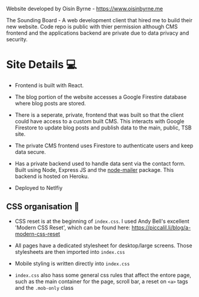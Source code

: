 Website developed by Oisín Byrne - https://www.oisinbyrne.me

The Sounding Board - A web development client that hired me to build their new website. Code repo is public with thier permission although CMS frontend and the applications backend are private due to data privacy and security.

# Site Details :computer: #

- Frontend is built with React.

- The blog portion of the website accesses a Google Firestire database where blog posts are stored.

- There is a seperate, private, frontend that was built so that the client could have access to a custom built CMS. This interacts with Google Firestore to update blog posts and publish data to the main, public, TSB site.

- The private CMS frontend uses Firestore to authenticate users and keep data secure.

- Has a private backend used to handle data sent via the contact form. Built using Node, Express JS and the [node-mailer]('https://nodemailer.com/about/') package. This backend is hosted on Heroku.

- Deployed to Netlfiy



## CSS organisation :art: ##

- CSS reset is at the beginning of ```index.css```. I used Andy Bell's excellent 'Modern CSS Reset', which can be found here: https://piccalil.li/blog/a-modern-css-reset

- All pages have a dedicated stylesheet for desktop/large screens. Those stylesheets are then imported into ```index.css```

- Mobile styling is written directly into ```index.css```

- ```index.css``` also hass some general css rules that affect the entore page, such as the main container for the page, scroll bar, a reset on ```<a>``` tags and the ```.mob-only``` class
